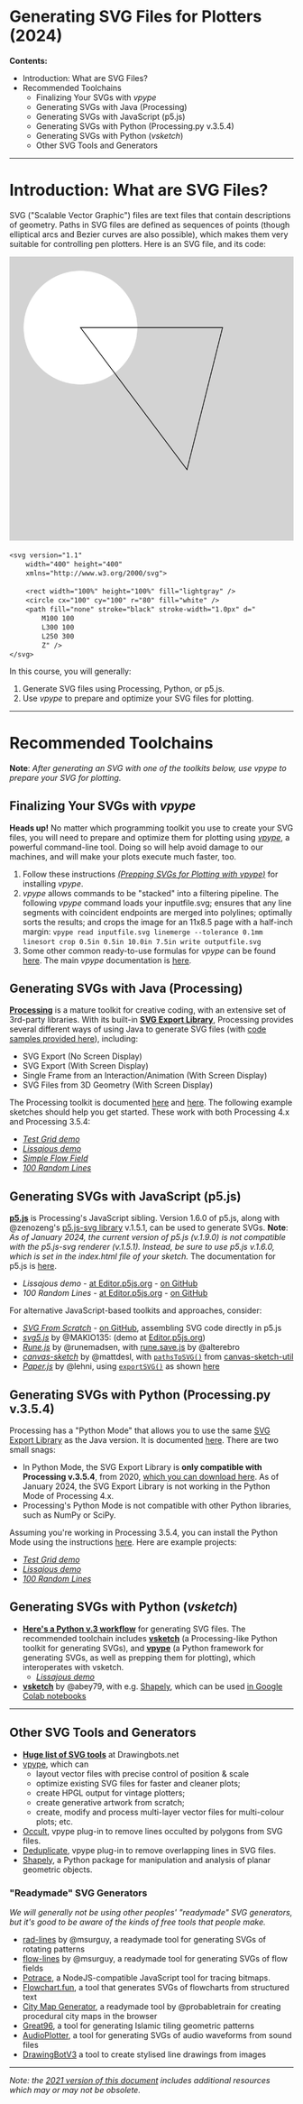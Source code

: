 # Generating SVG Files for Plotters (2024)

**Contents:** 

* Introduction: What are SVG Files?
* Recommended Toolchains
	* Finalizing Your SVGs with *vpype*
	* Generating SVGs with Java (Processing)
	* Generating SVGs with JavaScript (p5.js)
	* Generating SVGs with Python (Processing.py v.3.5.4)
	* Generating SVGs with Python (*vsketch*)
	* Other SVG Tools and Generators

---

# Introduction: What are SVG Files?

SVG ("Scalable Vector Graphic") files are text files that contain descriptions of geometry. Paths in SVG files are defined as sequences of points (though elliptical arcs and Bezier curves are also possible), which makes them very suitable for controlling pen plotters. Here is an SVG file, and its code: 

<img src="simple_svg.svg">

```
<svg version="1.1"
	width="400" height="400"
	xmlns="http://www.w3.org/2000/svg">

	<rect width="100%" height="100%" fill="lightgray" />
	<circle cx="100" cy="100" r="80" fill="white" />
	<path fill="none" stroke="black" stroke-width="1.0px" d="
		M100 100 
		L300 100 
		L250 300 
		Z" />
</svg>
```

In this course, you will generally: 

1. Generate SVG files using Processing, Python, or p5.js.
2. Use *vpype* to prepare and optimize your SVG files for plotting. 

---

# Recommended Toolchains

**Note**: *After generating an SVG with one of the toolkits below, use vpype to prepare your SVG for plotting.* 

## Finalizing Your SVGs with *vpype*

**Heads up!** No matter which programming toolkit you use to create your SVG files, you will need to prepare and optimize them for plotting using [*vpype*](https://github.com/abey79/vpype), a powerful command-line tool. Doing so will help avoid damage to our machines, and will make your plots execute much faster, too. 

1. Follow these instructions [*(Prepping SVGs for Plotting with vpype)*](vpype_svg_prep/README.md) for installing *vpype*.
2. *vpype* allows commands to be "stacked" into a filtering pipeline. The following *vpype* command loads your inputfile.svg; ensures that any line segments with coincident endpoints are merged into polylines; optimally sorts the results; and crops the image for an 11x8.5 page with a half-inch margin: `vpype read inputfile.svg linemerge --tolerance 0.1mm linesort crop 0.5in 0.5in 10.0in 7.5in write outputfile.svg`
3. Some other common ready-to-use formulas for *vpype* can be found [here](https://github.com/abey79/vpype?tab=readme-ov-file#examples). The main *vpype* documentation is [here](https://vpype.readthedocs.io/en/latest/index.html). 

## Generating SVGs with Java (Processing)

[**Processing**](https://processing.org/) is a mature toolkit for creative coding, with an extensive set of 3rd-party libraries. With its built-in [**SVG Export Library**](https://processing.org/reference/libraries/svg/index.html), Processing provides several different ways of using Java to generate SVG files (with [code samples provided here](https://processing.org/reference/libraries/svg/index.html)), including: 

* SVG Export (No Screen Display)
* SVG Export (With Screen Display)
* Single Frame from an Interaction/Animation (With Screen Display)
* SVG Files from 3D Geometry (With Screen Display)

The Processing toolkit is documented [here](https://processing.org/reference) and [here](https://processing.org/environment). The following example sketches should help you get started. These work with both Processing 4.x and Processing 3.5.4:

* [*Test Grid demo*](processing_java/svg_testgrid/svg_testgrid.pde)
* [*Lissajous demo*](processing_java/svg_lissajous/svg_lissajous.pde)
* [*Simple Flow Field*](processing_java/svg_simpleFlowField/svg_simpleFlowField.pde)
* [*100 Random Lines*](processing_java/svg_random_lines/svg_random_lines.pde)


## Generating SVGs with JavaScript (p5.js)

[**p5.js**](https://p5js.org/) is Processing's JavaScript sibling. Version 1.6.0 of p5.js, along with @zenozeng's [p5.js-svg library](https://github.com/zenozeng/p5.js-svg) v.1.5.1, can be used to generate SVGs. **Note**: *As of January 2024, the current version of p5.js (v.1.9.0) is not compatible with the p5.js-svg renderer (v.1.5.1). Instead, be sure to use p5.js v.1.6.0, which is set in the index.html file of your sketch.* The documentation for p5.js is [here](https://p5js.org/reference/).

* *Lissajous demo* - [at Editor.p5js.org](https://editor.p5js.org/golan/sketches/JBWOKOQYH) - [on GitHub](p5js/svg_lissajous/sketch.js)
* *100 Random Lines* - [at Editor.p5js.org](https://editor.p5js.org/golan/sketches/afWmQU4yg) - [on GitHub](p5js/svg_lissajous/sketch.js)

For alternative JavaScript-based toolkits and approaches, consider: 

* [*SVG From Scratch*](https://editor.p5js.org/golan/sketches/cR3C_JI1-) - [on GitHub](p5js/svg_from_scratch/sketch.js), assembling SVG code directly in p5.js
* [*svg5.js*](https://www.npmjs.com/package/svg5) by @MAKIO135:  (demo at [Editor.p5js.org](https://editor.p5js.org/golan/sketches/QbOhi4I1v))
* [*Rune.js*](http://runemadsen.github.io/rune.js/) by @runemadsen, with [rune.save.js](https://www.npmjs.com/package/rune.save.js) by @alterebro
* [*canvas-sketch*](https://github.com/mattdesl/canvas-sketch/) by @mattdesl, with [```pathsToSVG()```](https://github.com/mattdesl/canvas-sketch-util/blob/master/docs/penplot.md#pathsToSVG) from [canvas-sketch-util](https://github.com/mattdesl/canvas-sketch-util/blob/master/docs/penplot.md)
* [*Paper.js*](http://paperjs.org/) by @lehni, using [```exportSVG()```](http://paperjs.org/reference/project/#exportsvg) as shown [here](http://paperjs.org/features/#svg-import-and-export) 

## Generating SVGs with Python (Processing.py v.3.5.4)

Processing has a "Python Mode" that allows you to use the same [SVG Export Library](https://processing.org/reference/libraries/svg/index.html) as the Java version. It is documented [here](https://py.processing.org/tutorials/gettingstarted/). There are two small snags: 

* In Python Mode, the SVG Export Library is **only compatible with Processing v.3.5.4**, from 2020, [which you can download here](https://processing.org/releases). As of January 2024, the SVG Export Library is not working in the Python Mode of Processing 4.x. 
* Processing's Python Mode is not compatible with other Python libraries, such as NumPy or SciPy. 

Assuming you're working in Processing 3.5.4, you can install the Python Mode using the instructions [here](https://py.processing.org/tutorials/gettingstarted/). Here are example projects:

* [*Test Grid demo*](processing_py_3.5.4/svg_testgrid/svg_testgrid.pyde)
* [*Lissajous demo*](processing_py_3.5.4/svg_lissajous/svg_lissajous.pyde)
* [*100 Random Lines*](processing_py_3.5.4/svg_random_lines/svg_random_lines.pyde)


## Generating SVGs with Python (*vsketch*)

* [**Here's a Python v.3 workflow**](python/README.md) for generating SVG files. The recommended toolchain includes [**vsketch**](https://github.com/abey79/vsketch) (a Processing-like Python toolkit for generating SVGs), and [**vpype**](https://vpype.readthedocs.io/en/latest/index.html) (a Python framework for generating SVGs, as well as prepping them for plotting), which interoperates with vsketch.
  * [*Lissajous demo*](python/svg_lissajous/sketch_svg_lissajous.py)
* [**vsketch**](https://github.com/abey79/vsketch) by @abey79, with e.g. [Shapely](https://shapely.readthedocs.io/en/latest/), which can be used [in Google Colab notebooks](https://vsketch.readthedocs.io/en/latest/install.html#using-notebooks)


---

## Other SVG Tools and Generators

* [**Huge list of SVG tools**](https://drawingbots.net/resources#5) at Drawingbots.net
* [vpype](https://github.com/abey79/vpype), which can 
  * layout vector files with precise control of position & scale
  * optimize existing SVG files for faster and cleaner plots;
  * create HPGL output for vintage plotters;
  * create generative artwork from scratch;
  * create, modify and process multi-layer vector files for multi-colour plots; etc.
* [Occult](https://github.com/LoicGoulefert/occult), vpype plug-in to remove lines occulted by polygons from SVG files.
* [Deduplicate](https://github.com/LoicGoulefert/deduplicate), vpype plug-in to remove overlapping lines in SVG files.
* [Shapely](https://shapely.readthedocs.io/en/latest/project.html), a Python package for manipulation and analysis of planar geometric objects.


### "Readymade" SVG Generators

*We will generally not be using other peoples' "readymade" SVG generators, but it's good to be aware of the kinds of free tools that people make.*

* [rad-lines](https://msurguy.github.io/rad-lines/) by @msurguy, a readymade tool for generating SVGs of rotating patterns
* [flow-lines](https://msurguy.github.io/flow-lines/) by @msurguy, a readymade tool for generating SVGs of flow fields
* [Potrace](https://www.npmjs.com/package/potrace), a NodeJS-compatible JavaScript tool for tracing bitmaps.
* [Flowchart.fun](https://flowchart.fun/), a tool that generates SVGs of flowcharts from structured text
* [City Map Generator](https://maps.probabletrain.com/#/), a readymade tool by @probabletrain for creating procedural city maps in the browser
* [Great96](https://isohedral.ca/great-96/), a tool for generating Islamic tiling geometric patterns
* [AudioPlotter](https://audioplotter.ars.is/), a tool for generating SVGs of audio waveforms from sound files
* [DrawingBotV3](https://github.com/SonarSonic/DrawingBotV3) a tool to create stylised line drawings from images

---

*Note: the [2021 version of this document](2021/README_2021.md) includes additional resources which may or may not be obsolete.*
